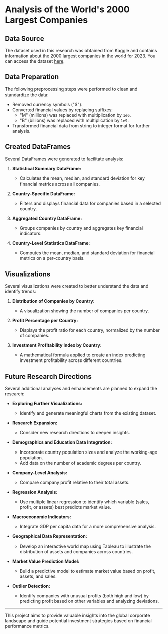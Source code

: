 # Analysis of the World's 2000 Largest Companies

## Data Source
The dataset used in this research was obtained from Kaggle and contains information about the 2000 largest companies in the world for 2023. You can access the dataset [here](https://www.kaggle.com/code/devraai/financial-insights-of-top-2000-companies-2024/input).

## Data Preparation
The following preprocessing steps were performed to clean and standardize the data:
- Removed currency symbols ("$").
- Converted financial values by replacing suffixes:
  - "M" (millions) was replaced with multiplication by `1e6`.
  - "B" (billions) was replaced with multiplication by `1e9`.
- Transformed financial data from string to integer format for further analysis.

## Created DataFrames
Several DataFrames were generated to facilitate analysis:
1. **Statistical Summary DataFrame:**
   - Calculates the mean, median, and standard deviation for key financial metrics across all companies.

2. **Country-Specific DataFrame:**
   - Filters and displays financial data for companies based in a selected country.

3. **Aggregated Country DataFrame:**
   - Groups companies by country and aggregates key financial indicators.

4. **Country-Level Statistics DataFrame:**
   - Computes the mean, median, and standard deviation for financial metrics on a per-country basis.

## Visualizations
Several visualizations were created to better understand the data and identify trends:
1. **Distribution of Companies by Country:**
   - A visualization showing the number of companies per country.

2. **Profit Percentage per Country:**
   - Displays the profit ratio for each country, normalized by the number of companies.

3. **Investment Profitability Index by Country:**
   - A mathematical formula applied to create an index predicting investment profitability across different countries.

## Future Research Directions
Several additional analyses and enhancements are planned to expand the research:

- **Exploring Further Visualizations:**
  - Identify and generate meaningful charts from the existing dataset.

- **Research Expansion:**
  - Consider new research directions to deepen insights.

- **Demographics and Education Data Integration:**
  - Incorporate country population sizes and analyze the working-age population.
  - Add data on the number of academic degrees per country.

- **Company-Level Analysis:**
  - Compare company profit relative to their total assets.

- **Regression Analysis:**
  - Use multiple linear regression to identify which variable (sales, profit, or assets) best predicts market value.

- **Macroeconomic Indicators:**
  - Integrate GDP per capita data for a more comprehensive analysis.

- **Geographical Data Representation:**
  - Develop an interactive world map using Tableau to illustrate the distribution of assets and companies across countries.

- **Market Value Prediction Model:**
  - Build a predictive model to estimate market value based on profit, assets, and sales.

- **Outlier Detection:**
  - Identify companies with unusual profits (both high and low) by predicting profit based on other variables and analyzing deviations.

---

This project aims to provide valuable insights into the global corporate landscape and guide potential investment strategies based on financial performance metrics.

